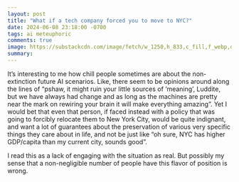 ```yaml
---
layout: post
title: "What if a tech company forced you to move to NYC?"
date: 2024-06-08 23:18:00 -0700
tags: ai meteuphoric
comments: true
image: https://substackcdn.com/image/fetch/w_1250,h_833,c_fill,f_webp,q_auto:good,fl_progressive:steep,g_center/https%3A%2F%2Fsubstack-post-media.s3.amazonaws.com%2Fpublic%2Fimages%2F193cfc4c-5e3a-4f7d-908c-af0753f57951_4480x6586.jpeg
summary: 
---
```


It’s interesting to me how chill people sometimes are about the non-extinction future AI scenarios. Like, there seem to be opinions around along the lines of “pshaw, it might ruin your little sources of ‘meaning’, Luddite, but we have always had change and as long as the machines are pretty near the mark on rewiring your brain it will make everything amazing”. Yet I would bet that even that person, if faced instead with a policy that was going to forcibly relocate them to New York City, would be quite indignant, and want a lot of guarantees about the preservation of various very specific things they care about in life, and not be just like “oh sure, NYC has higher GDP/capita than my current city, sounds good”.<!--ex-->

I read this as a lack of engaging with the situation as real. But possibly my sense that a non-negligible number of people have this flavor of position is wrong.
